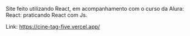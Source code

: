 Site feito utilizando React, em acompanhamento com o curso da Alura: React: praticando React com Js.

Link: https://cine-tag-five.vercel.app/

